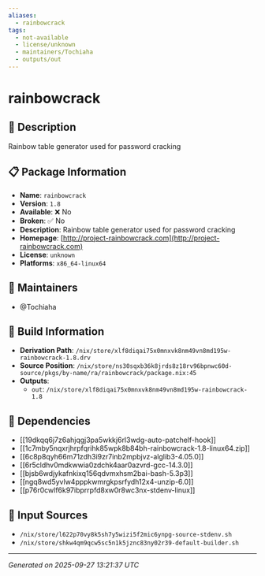 ```yaml
---
aliases:
  - rainbowcrack
tags:
  - not-available
  - license/unknown
  - maintainers/Tochiaha
  - outputs/out
---
```


# rainbowcrack

## 📝 Description

Rainbow table generator used for password cracking

## 📋 Package Information

- **Name**: `rainbowcrack`
- **Version**: `1.8`
- **Available**: ❌ No
- **Broken**: ✅ No
- **Description**: Rainbow table generator used for password cracking
- **Homepage**: [http://project-rainbowcrack.com](http://project-rainbowcrack.com)
- **License**: `unknown`
- **Platforms**: `x86_64-linux64`
## 👥 Maintainers

- @Tochiaha


## 🔧 Build Information

- **Derivation Path**: `/nix/store/xlf8diqai75x0mnxvk8nm49vn8md195w-rainbowcrack-1.8.drv`
- **Source Position**: `/nix/store/ns30sqxb36k8jrds8z18rv96bpnwc60d-source/pkgs/by-name/ra/rainbowcrack/package.nix:45`
- **Outputs**:
  - `out`:  `/nix/store/xlf8diqai75x0mnxvk8nm49vn8md195w-rainbowcrack-1.8`

## 🔗 Dependencies

- [[19dkqq6j7z6ahjqgj3pa5wkkj6rl3wdg-auto-patchelf-hook]]
- [[1c7mby5nqxrjhrpfqrihk85wpk8b84bh-rainbowcrack-1.8-linux64.zip]]
- [[6c8p8qyh66m71zdh3i9zr7inb2mpbjvz-alglib3-4.05.0]]
- [[6r5cldhv0mdkwwia0zdchk4aar0azvrd-gcc-14.3.0]]
- [[bjsb6wdjykafnkixq156qdvmxhsm2bai-bash-5.3p3]]
- [[ngq8wd5yvlw4pppkwmrgkpsrfydh12x4-unzip-6.0]]
- [[p76r0cwlf6k97ibprrpfd8xw0r8wc3nx-stdenv-linux]]

## 📁 Input Sources

- `/nix/store/l622p70vy8k5sh7y5wizi5f2mic6ynpg-source-stdenv.sh`
- `/nix/store/shkw4qm9qcw5sc5n1k5jznc83ny02r39-default-builder.sh`

---
*Generated on 2025-09-27 13:21:37 UTC*
